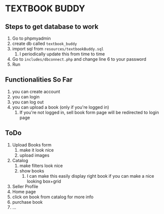 # TEXTBOOK BUDDY

## Steps to get database to work

1. Go to phpmyadmin
1. create db called `textbook_buddy`
1. import sql from `resources/textbookBuddy.sql`
    1. I periodically update this from time to time
1. Go to `includes/dbconnect.php` and change line 6 to your password
1. Run

## Functionalities So Far
1. you can create account
1. you can login
1. you can log out
1. you can upload a book (only if you're logged in)
    1. If you're not logged in, sell book form page will be redirected to login page

## ToDo
1. Upload Books form
    1. make it look nice
    1. upload images
1. Catalog
    1. make filters look nice
    1. show books
        1. I can make this easily display right book if you can make a nice looking box+grid
1. Seller Profile
1. Home page
1. click on book from catalog for more info
1. purchase book
1. ... 
